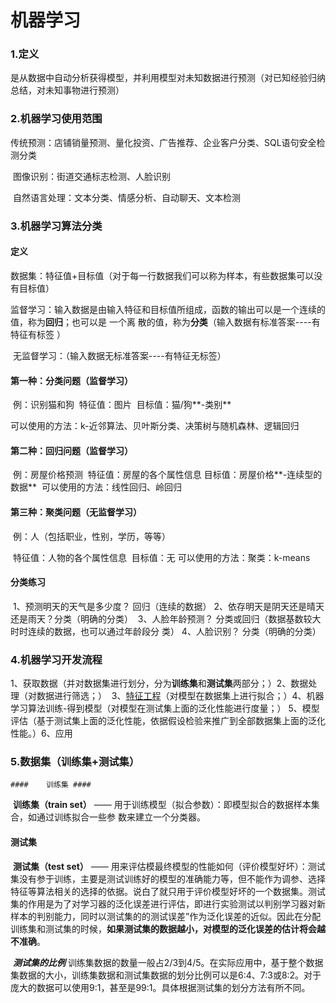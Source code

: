 # 机器学习 #

### 1.定义 ###

是从数据中自动分析获得模型，并利用模型对未知数据进行预测（对已知经验归纳总结，对未知事物进行预测）

###  2.机器学习使用范围

​		传统预测：店铺销量预测、量化投资、广告推荐、企业客户分类、SQL语句安全检测分类

​		图像识别：街道交通标志检测、人脸识别

​		自然语言处理：文本分类、情感分析、自动聊天、文本检测



### 3.机器学习算法分类 ###

#### 	定义 ####

​		数据集：特征值+目标值（对于每一行数据我们可以称为样本，有些数据集可以没有目标值）

​		监督学习：输入数据是由输入特征和目标值所组成，函数的输出可以是一个连续的值，称为**回归**；也可以是							一个离 散的值，称为**分类**（输入数据有标准答案----有特征有标签 ）

​		无监督学习：（输入数据无标准答案----有特征无标签）

#### 	第一种：分类问题（监督学习） ###

​		例：识别猫和狗
​		特征值：图片
​		目标值：猫/狗**-类别**

​		可以使用的方法：k-近邻算法、贝叶斯分类、决策树与随机森林、逻辑回归



#### 	第二种：回归问题（监督学习） ####

​		例：房屋价格预测
​		特征值：房屋的各个属性信息
​		目标值：房屋价格**-连续型的数据**
​		可以使用的方法：线性回归、岭回归



#### 	第三种：聚类问题（无监督学习）  ####

​		例：人（包括职业，性别，学历，等等）

​		特征值：人物的各个属性信息
​		目标值：无
​		可以使用的方法：聚类：k-means



#### 		分类练习 ####

​		1、预测明天的天气是多少度？               回归（连续的数据）
​		2、依存明天是阴天还是晴天还是雨天？分类（明确的分类）
​		3、人脸年龄预测？                                   分类或回归（数据基数较大时时连续的数据，也可以通过年龄段分																			类）
​		4、人脸识别？                                           分类（明确的分类）

### 4.机器学习开发流程 ###

​		1、获取数据（并对数据集进行划分，分为**训练集**和**测试集**两部分；）
​		2、数据处理（对数据进行筛选；）
​		3、[特征工程](https://so.csdn.net/so/search?q=特征工程&spm=1001.2101.3001.7020)（对模型在数据集上进行拟合；）
​		4、机器学习算法训练-得到模型（对模型在测试集上面的泛化性能进行度量；）
​		5、模型评估（基于测试集上面的泛化性能，依据假设检验来推广到全部数据集上面的泛化性能。）
​		6、应用

### 5.数据集（训练集+测试集） ###

	#### 	训练集 ####

​		**训练集（train set）** —— 用于训练模型（拟合参数）：即模型拟合的数据样本集合，如通过训练拟合一些参				数来建立一个分类器。



#### 	测试集 ####

​		**测试集（test set）** —— 用来评估模最终模型的性能如何（评价模型好坏）：测试集没有参于训练，主要是测试训练好的模型的准确能力等，但不能作为调参、选择特征等算法相关的选择的依据。说白了就只用于评价模型好坏的一个数据集。测试集的作用是为了对学习器的泛化误差进行评估，即进行实验测试以判别学习器对新样本的判别能力，同时以测试集的的测试误差”作为泛化误差的近似。因此在分配训练集和测试集的时候，**如果测试集的数据越小，对模型的泛化误差的估计将会越不准确**。

​		***测试集的比例***
训练集数据的数量一般占2/3到4/5。在实际应用中，基于整个数据集数据的大小，训练集数据和测试集数据的划分比例可以是6:4、7:3或8:2。对于庞大的数据可以使用9:1，甚至是99:1。具体根据测试集的划分方法有所不同。